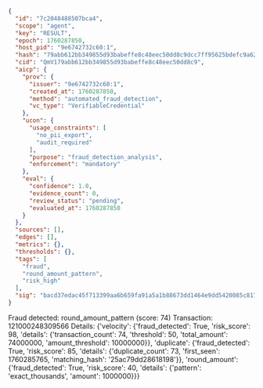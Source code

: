 ```json
{
  "id": "7c2048488507bca4",
  "scope": "agent",
  "key": "RESULT",
  "epoch": 1760287850,
  "host_pid": "9e6742732c60:1",
  "hash": "79abb612bb349855d93babeffe8c48eec50dd8c9dcc7ff95625bdefc9a628f64",
  "cid": "QmV179abb612bb349855d93babeffe8c48eec50dd8c9",
  "aicp": {
    "prov": {
      "issuer": "9e6742732c60:1",
      "created_at": 1760287850,
      "method": "automated_fraud_detection",
      "vc_type": "VerifiableCredential"
    },
    "ucon": {
      "usage_constraints": [
        "no_pii_export",
        "audit_required"
      ],
      "purpose": "fraud_detection_analysis",
      "enforcement": "mandatory"
    },
    "eval": {
      "confidence": 1.0,
      "evidence_count": 0,
      "review_status": "pending",
      "evaluated_at": 1760287850
    }
  },
  "sources": [],
  "edges": [],
  "metrics": {},
  "thresholds": {},
  "tags": [
    "fraud",
    "round_amount_pattern",
    "risk_high"
  ],
  "sig": "bacd37edac45f713399aa6b659fa91a5a1b88673dd1464e9dd5420085c817bc6"
}
```

Fraud detected: round_amount_pattern (score: 74)
Transaction: 121000248309566
Details: {'velocity': {'fraud_detected': True, 'risk_score': 98, 'details': {'transaction_count': 74, 'threshold': 50, 'total_amount': 74000000, 'amount_threshold': 10000000}}, 'duplicate': {'fraud_detected': True, 'risk_score': 85, 'details': {'duplicate_count': 73, 'first_seen': 1760285765, 'matching_hash': '25ac79dd28618198'}}, 'round_amount': {'fraud_detected': True, 'risk_score': 40, 'details': {'pattern': 'exact_thousands', 'amount': 1000000}}}